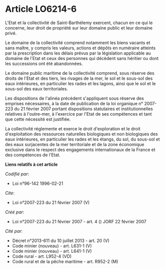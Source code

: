 # Article LO6214-6

L'Etat et la collectivité de Saint-Barthélemy exercent, chacun en ce qui le concerne, leur droit de propriété sur leur
domaine public et leur domaine privé. 

Le domaine de la collectivité comprend notamment les biens vacants et sans maître, y compris les valeurs, actions et dépôts
en numéraire atteints par la prescription dans les délais prévus par la législation applicable au domaine de l'Etat et ceux
des personnes qui décèdent sans héritier ou dont les successions ont été abandonnées. 

Le domaine public maritime de la collectivité comprend, sous réserve des droits de l'Etat et des tiers, les rivages de la
mer, le sol et le sous-sol des eaux intérieures, en particulier les rades et les lagons, ainsi que le sol et le sous-sol des
eaux territoriales. 

Les dispositions de l'alinéa précédent s'appliquent sous réserve des emprises nécessaires, à la date de publication de la loi
organique n° 2007-223 du 21 février 2007 portant dispositions statutaires et institutionnelles relatives à l'outre-mer, à
l'exercice par l'Etat de ses compétences et tant que cette nécessité est justifiée. 

La collectivité réglemente et exerce le droit d'exploration et le droit d'exploitation des ressources naturelles biologiques
et non biologiques des eaux intérieures, en particulier les rades et les étangs, du sol, du sous-sol et des eaux surjacentes
de la mer territoriale et de la zone économique exclusive dans le respect des engagements internationaux de la France et des
compétences de l'Etat.

**Liens relatifs à cet article**

_Codifié par_:

  - Loi n°96-142 1996-02-21

_Cite_:

  - Loi n°2007-223 du 21 février 2007 (V)

_Créé par_:

  - Loi n°2007-223 du 21 février 2007 - art. 4 () JORF 22 février 2007

_Cité par_:

  - Décret n°2013-611 du 10 juillet 2013 - art. 20 (V)
  - Code minier (nouveau) - art. L631-1 (V)
  - Code minier (nouveau) - art. L641-1 (V)
  - Code rural - art. L952-4 (VD)
  - Code rural et de la pêche maritime - art. R952-2 (M)
